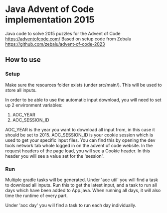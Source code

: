 # Java Advent of Code implementation 2015

Java code to solve 2015 puzzles for the Advent of Code https://adventofcode.com/
Based on setup code from Zebalu https://github.com/zebalu/advent-of-code-2023

## How to use

### Setup

Make sure the resources folder exists (under src/main/). This will be used to store all inputs.

In order to be able to use the automatic input download, you will need to set up 2 environment variables:

1. AOC_YEAR
2. AOC_SESSION_ID

AOC_YEAR is the year you want to download all input from, in this case it should be set to 2015.
AOC_SESSION_ID is your cookie session which is used to get your specific input files. You can find this by opening
the dev tools network tab whole logged in on the advent of code website. In the request headers of the page load,
you will see a Cookie header. In this header you will see a value set for the 'session'.

### Run

Multiple gradle tasks will be generated. Under 'aoc util' you will find a task to download all inputs. Run this to get 
the latest input, and a task to run all days which have been added to App.java. When running all days, it
will also time the runtime of every part.

Under 'aoc day' you will find a task to run each day individually.
